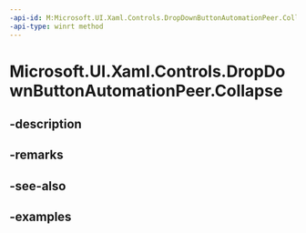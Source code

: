 ```yaml
---
-api-id: M:Microsoft.UI.Xaml.Controls.DropDownButtonAutomationPeer.Collapse
-api-type: winrt method
---
```


<!-- Method syntax.
public void DropDownButtonAutomationPeer.Collapse()
-->

# Microsoft.UI.Xaml.Controls.DropDownButtonAutomationPeer.Collapse

## -description

## -remarks

## -see-also

## -examples


